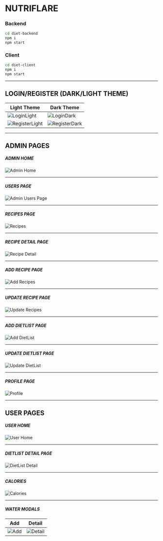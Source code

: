 # NUTRIFLARE


### Backend 
```sh
cd diet-backend
npm i
npm start
```
### Client
```sh
cd diet-client
npm i
npm start
```

---
## LOGIN/REGISTER (DARK/LIGHT THEME)
| Light Theme | Dark Theme |
| ------ | ------ |
| ![LoginLight](assets/loginlight.png) | ![LoginDark](assets/logindark.png) |
| ![RegisterLight](assets/registerlight.png) | ![RegisterDark](assets/registerdark.png) |

---

## ADMIN PAGES
##### ADMIN HOME 
![Admin Home](assets/adminhome.png)

---

##### USERS PAGE 
![Admin Users Page](assets/users.png)

---

##### RECIPES PAGE
![Recipes](assets/allrecipes.png)

---
##### RECIPE DETAIL PAGE
![Recipe Detail](assets/recipedetail.png)

---
##### ADD RECIPE PAGE
![Add Recipes](assets/recipeadd.png)

---
##### UPDATE RECIPE PAGE
![Update Recipes](assets/recipeupdate.png)

---
##### ADD DIETLIST PAGE
![Add DietList](assets/listadd.png)

---
##### UPDATE DIETLIST PAGE
![Update DietList](assets/listupdate.png)

---
##### PROFILE PAGE
![Profile](assets/profile.png)

---
## USER PAGES
##### USER HOME 
![User Home](assets/userhome.png)

---
##### DIETLIST DETAIL PAGE 
![DietList Detail](assets/listdetail.png)

---
##### CALORIES
![Calories](assets/calories.png)

---

##### WATER MODALS
| Add | Detail |
| ------ | ------ |
| ![Add](assets/sueklemodal.png) | ![Detail](assets/sudetaymodal.png) |
